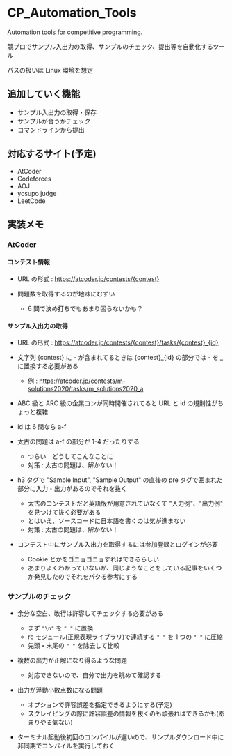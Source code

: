 # CP_Automation_Tools
Automation tools for competitive programming. 

競プロでサンプル入出力の取得、サンプルのチェック、提出等を自動化するツール

パスの扱いは Linux 環境を想定

## 追加していく機能

- サンプル入出力の取得・保存
- サンプルが合うかチェック
- コマンドラインから提出

## 対応するサイト(予定)

- AtCoder
- Codeforces
- AOJ
- yosupo judge
- LeetCode

## 実装メモ

### AtCoder

#### コンテスト情報

- URL の形式 : https://atcoder.jp/contests/{contest}

- 問題数を取得するのが地味にむずい
  - 6 問で決め打ちでもあまり困らないかも？

#### サンプル入出力の取得

- URL の形式 : https://atcoder.jp/contests/{contest}/tasks/{contest}_{id}

- 文字列 {contest} に - が含まれてるときは {contest}_{id} の部分では - を _ に置換する必要がある
  - 例 : https://atcoder.jp/contests/m-solutions2020/tasks/m_solutions2020_a

- ABC 級と ARC 級の企業コンが同時開催されてると URL と id の規則性がちょっと複雑

- id は 6 問なら a-f

- 太古の問題は a-f の部分が 1-4 だったりする
  - つらい　どうしてこんなことに
  - 対策 : 太古の問題は、解かない！

- h3 タグで "Sample Input", "Sample Output" の直後の pre タグで囲まれた部分に入力・出力があるのでそれを抜く
  - 太古のコンテストだと英語版が用意されていなくて "入力例"、"出力例" を見つけて抜く必要がある
  - とはいえ、ソースコードに日本語を書くのは気が進まない
  - 対策 : 太古の問題は、解かない！

- コンテスト中にサンプル入出力を取得するには参加登録とログインが必要
  - Cookie とかをゴニョゴニョすればできるらしい
  - あまりよくわかっていないが、同じようなことをしている記事をいくつか発見したのでそれを~~パクる~~参考にする

### サンプルのチェック

- 余分な空白、改行は許容してチェックする必要がある
  - まず ```"\n"``` を ```" "``` に置換
  - re モジュール(正規表現ライブラリ)で連続する ```" "``` を 1 つの ```" "``` に圧縮
  - 先頭・末尾の ```" "``` を除去して比較

- 複数の出力が正解になり得るような問題
  - 対応できないので、自分で出力を眺めて確認する

- 出力が浮動小数点数になる問題
  - オプションで許容誤差を指定できるようにする(予定)
  - スクレイピングの際に許容誤差の情報を抜くのも頑張ればできるかも(あまりやる気ない)

- ターミナル起動後初回のコンパイルが遅いので、サンプルダウンロード中に非同期でコンパイルを実行しておく
